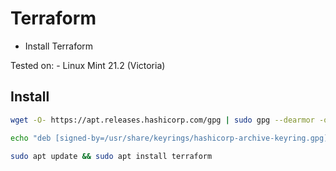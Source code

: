 # Terraform

- Install Terraform

Tested on:
    - Linux Mint 21.2 (Victoria)

## Install 
```bash
wget -O- https://apt.releases.hashicorp.com/gpg | sudo gpg --dearmor -o /usr/share/keyrings/hashicorp-archive-keyring.gpg  

echo "deb [signed-by=/usr/share/keyrings/hashicorp-archive-keyring.gpg] https://apt.releases.hashicorp.com $(. /etc/os-release && echo "$UBUNTU_CODENAME") main" | sudo tee /etc/apt/sources.list.d/hashicorp.list  

sudo apt update && sudo apt install terraform
```

